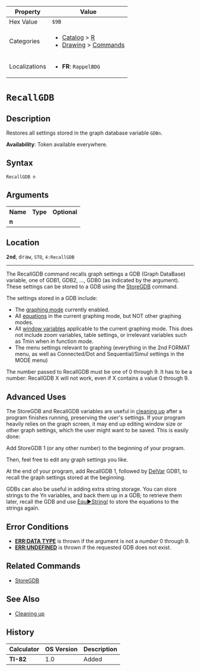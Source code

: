 | Property      | Value |
|---------------|-------|
| Hex Value     | `$9B`|
| Categories    | <ul><li>[Catalog](<../categories/Catalog.md>) > [R](<../categories/Catalog.md#R>)</li><li>[Drawing](<../categories/Drawing.md>) > [Commands](<../categories/Drawing.md#Commands>)</li></ul> |
| Localizations | <ul><li><b>FR</b>: `RappelBDG `</li></ul> |

# `RecallGDB `

## Description
Restores all settings stored in the graph database variable `GDBn`.


<b>Availability</b>: Token available everywhere.

## Syntax
`RecallGDB n`

## Arguments
<table>
<tr><th>Name</th><th>Type</th><th>Optional</th></tr>

<tr><td><b>n</b></td><td></td><td></td></tr>

</table>

## Location
<tt><kbd><b>2nd</b></kbd></tt>, <kbd>draw</kbd>, `STO`, `4:RecallGDB`
<hr>

The RecallGDB command recalls graph settings a GDB (Graph DataBase) variable, one of GDB1, GDB2, …, GDB0 (as indicated by the argument). These settings can be stored to a GDB using the [StoreGDB](/storegdb) command.

The settings stored in a GDB include:

*   The [graphing mode](/graphing-mode) currently enabled.
*   All [equations](/system-variables#equation) in the current graphing mode, but NOT other graphing modes.
*   All [window variables](/system-variables#window) applicable to the current graphing mode. This does not include zoom variables, table settings, or irrelevant variables such as Tmin when in function mode.
*   The menu settings relevant to graphing (everything in the 2nd FORMAT menu, as well as Connected/Dot and Sequential/Simul settings in the MODE menu)

The number passed to RecallGDB must be one of 0 through 9. It has to be a number: RecallGDB X will not work, even if X contains a value 0 through 9.

## Advanced Uses

The StoreGDB and RecallGDB variables are useful in [cleaning up](/cleanup#toc1) after a program finishes running, preserving the user's settings. If your program heavily relies on the graph screen, it may end up editing window size or other graph settings, which the user might want to be saved. This is easily done:

Add StoreGDB 1 (or any other number) to the beginning of your program.

Then, feel free to edit any graph settings you like.

At the end of your program, add RecallGDB 1, followed by [DelVar](/delvar) GDB1, to recall the graph settings stored at the beginning.

GDBs can also be useful in adding extra string storage. You can store strings to the Yn variables, and back them up in a GDB; to retrieve them later, recall the GDB and use [Equ►String(](/equ-string) to store the equations to the strings again.

## Error Conditions

*   **[ERR:DATA TYPE](/errors#datatype)** is thrown if the argument is not a _number_ 0 through 9.
*   **[ERR:UNDEFINED](/errors#undefined)** is thrown if the requested GDB does not exist.

## Related Commands

*   [StoreGDB](/storegdb)

## See Also

*   [Cleaning up](/cleanup)

## History
| Calculator | OS Version | Description |
|------------|------------|-------------|
| <b>TI-82</b> | 1.0 | Added |


